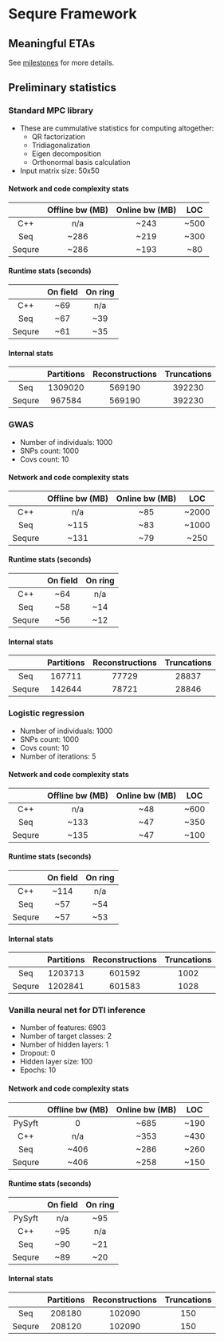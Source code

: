 # Sequre Framework

## Meaningful ETAs

See [milestones](https://github.com/0xTCG/sequre-framework/milestones?direction=asc&sort=due_date&state=open) for more details.

## Preliminary statistics

### Standard MPC library

- These are cummulative statistics for computing altogether:
  - QR factorization
  - Tridiagonalization
  - Eigen decomposition
  - Orthonormal basis calculation
- Input matrix size: 50x50

#### Network and code complexity stats

|        | Offline bw (MB) | Online bw (MB) |  LOC  |
|:------:|:---------------:|:--------------:|:-----:|
|   C++  |       n/a       |      ~243      |  ~500 |
|   Seq  |      ~286       |      ~219      |  ~300 |
| Sequre |      ~286       |      ~193      |  ~80  |

#### Runtime stats (seconds)

|        | On field | On ring |
|:------:|:--------:|:-------:|
|   C++  |   ~69    |   n/a   |
|   Seq  |   ~67    |   ~39   |
| Sequre |   ~61    |   ~35   |

#### Internal stats

|        | Partitions | Reconstructions | Truncations |
|:------:|:----------:|:---------------:|:-----------:|
|   Seq  |  1309020   |      569190     |   392230    |
| Sequre |   967584   |      569190     |   392230    |

### GWAS

- Number of individuals: 1000
- SNPs count: 1000
- Covs count: 10

#### Network and code complexity stats

|        | Offline bw (MB) | Online bw (MB) |  LOC  |
|:------:|:---------------:|:--------------:|:-----:|
|   C++  |       n/a       |      ~85       | ~2000 |
|   Seq  |       ~115      |      ~83       | ~1000 |
| Sequre |       ~131      |      ~79       |  ~250 |

#### Runtime stats (seconds)

|        | On field | On ring |
|:------:|:--------:|:-------:|
|   C++  |   ~64    |   n/a   |
|   Seq  |   ~58    |   ~14   |
| Sequre |   ~56    |   ~12   |

#### Internal stats

|        | Partitions | Reconstructions | Truncations |
|:------:|:----------:|:---------------:|:-----------:|
|   Seq  |   167711   |      77729      |   28837     |
| Sequre |   142644   |      78721      |   28846     |

### Logistic regression

- Number of individuals: 1000
- SNPs count: 1000
- Covs count: 10
- Number of iterations: 5

#### Network and code complexity stats

|        | Offline bw (MB) | Online bw (MB) |  LOC  |
|:------:|:---------------:|:--------------:|:-----:|
|   C++  |       n/a       |      ~48       |  ~600 |
|   Seq  |      ~133       |      ~47       |  ~350 |
| Sequre |      ~135       |      ~47       |  ~100 |

#### Runtime stats (seconds)

|        | On field | On ring |
|:------:|:--------:|:-------:|
|   C++  |   ~114   |   n/a   |
|   Seq  |   ~57    |   ~54   |
| Sequre |   ~57    |   ~53   |

#### Internal stats

|        | Partitions | Reconstructions | Truncations |
|:------:|:----------:|:---------------:|:-----------:|
|   Seq  |   1203713  |      601592     |    1002     |
| Sequre |   1202841  |      601583     |    1028     |

### Vanilla neural net for DTI inference

- Number of features: 6903
- Number of target classes: 2
- Number of hidden layers: 1
- Dropout: 0
- Hidden layer size: 100
- Epochs: 10

#### Network and code complexity stats

|        | Offline bw (MB) | Online bw (MB) |  LOC  |
|:------:|:---------------:|:--------------:|:-----:|
| PySyft |        0        |      ~685      |  ~190 |
|   C++  |       n/a       |      ~353      |  ~430 |
|   Seq  |      ~406       |      ~286      |  ~260 |
| Sequre |      ~406       |      ~258      |  ~150 |

#### Runtime stats (seconds)

|        | On field | On ring |
|:------:|:--------:|:-------:|
| PySyft |   n/a    |   ~95   |
|   C++  |   ~95    |   n/a   |
|   Seq  |   ~90    |   ~21   |
| Sequre |   ~89    |   ~20   |

#### Internal stats

|        | Partitions | Reconstructions | Truncations |
|:------:|:----------:|:---------------:|:-----------:|
|   Seq  |   208180   |      102090     |     150     |
| Sequre |   208120   |      102090     |     150     |
